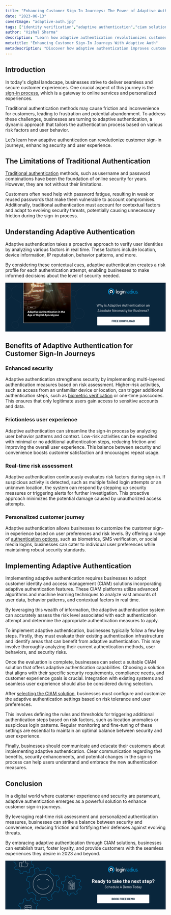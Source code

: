 ```yaml
---
title: "Enhancing Customer Sign-In Journeys: The Power of Adaptive Authentication"
date: "2023-06-13"
coverImage: "adaptive-auth.jpg"
tags: ["identity verification","adaptive authentication","ciam solution"]
author: "Vishal Sharma"
description: "Learn how adaptive authentication revolutionizes customer sign-in journeys by dynamically adjusting security levels. Find out how businesses can balance security and user experience and implement this advanced authentication method to enhance online services."
metatitle: "Enhancing Customer Sign-In Journeys With Adaptive Auth"
metadescription: "Discover how adaptive authentication improves customer sign-in journeys by balancing security and user experience. Explore the benefits and implementation steps of this dynamic authentication method for businesses."
---
```

## Introduction

In today's digital landscape, businesses strive to deliver seamless and secure customer experiences. One crucial aspect of this journey is the [sign-in process](https://www.loginradius.com/blog/growth/power-of-login-box-for-seamless-user-experience/), which is a gateway to online services and personalized experiences. 

Traditional authentication methods may cause friction and inconvenience for customers, leading to frustration and potential abandonment. To address these challenges, businesses are turning to adaptive authentication, a dynamic approach that tailors the authentication process based on various risk factors and user behavior. 

Let’s learn how adaptive authentication can revolutionize customer sign-in journeys, enhancing security and user experience.

## The Limitations of Traditional Authentication

[Traditional authentication](https://www.loginradius.com/blog/identity/what-is-standard-login/) methods, such as username and password combinations have been the foundation of online security for years. However, they are not without their limitations. 

Customers often need help with password fatigue, resulting in weak or reused passwords that make them vulnerable to account compromises. Additionally, traditional authentication must account for contextual factors and adapt to evolving security threats, potentially causing unnecessary friction during the sign-in process.

## Understanding Adaptive Authentication

Adaptive authentication takes a proactive approach to verify user identities by analyzing various factors in real time. These factors include location, device information, IP reputation, behavior patterns, and more. 

By considering these contextual cues, adaptive authentication creates a risk profile for each authentication attempt, enabling businesses to make informed decisions about the level of security needed.

[![EB-Adaptive-auth](EB-Adaptive-auth.png)](https://www.loginradius.com/resource/adaptive-authentication-in-the-age-of-digital-apocalypse/)

## Benefits of Adaptive Authentication for Customer Sign-In Journeys

### Enhanced security

Adaptive authentication strengthens security by implementing multi-layered authentication measures based on risk assessment. Higher-risk activities, such as access from an unfamiliar device or location, can trigger additional authentication steps, such as [biometric verification](https://www.loginradius.com/blog/identity/biometric-authentication-mobile-apps/) or one-time passcodes. This ensures that only legitimate users gain access to sensitive accounts and data.

### Frictionless user experience

Adaptive authentication can streamline the sign-in process by analyzing user behavior patterns and context. Low-risk activities can be expedited with minimal or no additional authentication steps, reducing friction and improving the overall user experience. This balance between security and convenience boosts customer satisfaction and encourages repeat usage.

### Real-time risk assessment

Adaptive authentication continuously evaluates risk factors during sign-in. If suspicious activity is detected, such as multiple failed login attempts or an unknown location, the system can respond by stepping up security measures or triggering alerts for further investigation. This proactive approach minimizes the potential damage caused by unauthorized access attempts.

### Personalized customer journey

Adaptive authentication allows businesses to customize the customer sign-in experience based on user preferences and risk levels. By offering a range of [authentication options](https://www.loginradius.com/authentication/), such as biometrics, SMS verification, or social media logins, businesses can cater to individual user preferences while maintaining robust security standards.

## Implementing Adaptive Authentication

Implementing adaptive authentication requires businesses to adopt customer identity and access management (CIAM) solutions incorporating adaptive authentication features. These CIAM platforms utilize advanced algorithms and machine learning techniques to analyze vast amounts of user data, behavior patterns, and contextual factors in real time. 

By leveraging this wealth of information, the adaptive authentication system can accurately assess the risk level associated with each authentication attempt and determine the appropriate authentication measures to apply.

To implement adaptive authentication, businesses typically follow a few key steps. Firstly, they must evaluate their existing authentication infrastructure and identify areas that can benefit from adaptive authentication. This may involve thoroughly analyzing their current authentication methods, user behaviors, and security risks.

Once the evaluation is complete, businesses can select a suitable CIAM solution that offers adaptive authentication capabilities. Choosing a solution that aligns with their specific security requirements, compliance needs, and customer experience goals is crucial. Integration with existing systems and seamless user experience should also be considered during selection.

After [selecting the CIAM solution](https://www.loginradius.com/), businesses must configure and customize the adaptive authentication settings based on risk tolerance and user preferences. 

This involves defining the rules and thresholds for triggering additional authentication steps based on risk factors, such as location anomalies or suspicious login patterns. Regular monitoring and fine-tuning of these settings are essential to maintain an optimal balance between security and user experience.

Finally, businesses should communicate and educate their customers about implementing adaptive authentication. Clear communication regarding the benefits, security enhancements, and potential changes in the sign-in process can help users understand and embrace the new authentication measures.

## Conclusion

In a digital world where customer experience and security are paramount, adaptive authentication emerges as a powerful solution to enhance customer sign-in journeys. 

By leveraging real-time risk assessment and personalized authentication measures, businesses can strike a balance between security and convenience, reducing friction and fortifying their defenses against evolving threats. 

By embracing adaptive authentication through CIAM solutions, businesses can establish trust, foster loyalty, and provide customers with the seamless experiences they desire in 2023 and beyond.

[![book-a-demo-loginradius](../../assets/book-a-demo-loginradius.png)](https://www.loginradius.com/book-a-demo/)